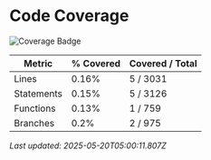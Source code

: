 # Code Coverage

![Coverage Badge](https://img.shields.io/badge/coverage-0%25-red.svg)

| Metric      | % Covered | Covered / Total |
|-------------|-----------|-----------------|
| Lines       | 0.16% | 5 / 3031 |
| Statements  | 0.15% | 5 / 3126 |
| Functions   | 0.13% | 1 / 759 |
| Branches    | 0.2% | 2 / 975 |

_Last updated: 2025-05-20T05:00:11.807Z_
